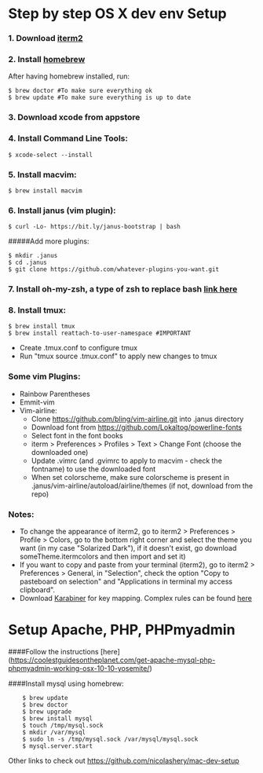 # Step by step OS X dev env Setup 

### 1. Download [iterm2](http://www.iterm2.com/#/section/home)
### 2. Install [homebrew](https://brew.sh/)
After having homebrew installed, run: 

    $ brew doctor #To make sure everything ok
    $ brew update #To make sure everything is up to date

### 3. Download xcode from appstore

### 4. Install Command Line Tools:

    $ xcode-select --install

### 5. Install macvim:

    $ brew install macvim

### 6. Install janus (vim plugin):

    $ curl -Lo- https://bit.ly/janus-bootstrap | bash
    
#####Add more plugins:

    $ mkdir .janus
    $ cd .janus
    $ git clone https://github.com/whatever-plugins-you-want.git
    
    
### 7. Install oh-my-zsh, a type of zsh to replace bash [link here](https://github.com/robbyrussell/oh-my-zsh)
### 8. Install tmux:

    $ brew install tmux
    $ brew install reattach-to-user-namespace #IMPORTANT
 
 * Create .tmux.conf to configure tmux
 * Run "tmux source .tmux.conf" to apply new changes to tmux
  

### Some vim Plugins:
  - Rainbow Parentheses
  - Emmit-vim
  - Vim-airline:
     + Clone https://github.com/bling/vim-airline.git into .janus directory
     + Download font from https://github.com/Lokaltog/powerline-fonts
     + Select font in the font books
     + iterm > Preferences > Profiles > Text > Change Font (choose the downloaded one)
     + Update .vimrc (and .gvimrc to apply to macvim - check the fontname) to use the downloaded font 
     + When set colorscheme, make sure colorscheme is present in .janus/vim-airline/autoload/airline/themes (if not, download from the repo) 
     
### Notes: 
- To change the appearance of iterm2, go to iterm2 > Preferences > Profile > Colors, go to the bottom right corner and select the theme you want (in my case "Solarized Dark"), if it doesn't exist, go download someTheme.itermcolors and then import and set it)
- If you want to copy and paste from your terminal (iterm2), go to iterm2 > Preferences > General, in "Selection", check the option "Copy to pasteboard on selection" and "Applications in terminal my access clipboard". 
- Download [Karabiner](https://pqrs.org/osx/karabiner/index.html) for key mapping. Complex rules can be found [here](https://pqrs.org/osx/karabiner/complex_modifications/)
     

# Setup Apache, PHP, PHPmyadmin

####Follow the instructions [here] (https://coolestguidesontheplanet.com/get-apache-mysql-php-phpmyadmin-working-osx-10-10-yosemite/)

####Install mysql using homebrew:

        $ brew update
        $ brew doctor
        $ brew upgrade
        $ brew install mysql
        $ touch /tmp/mysql.sock
        $ mkdir /var/mysql
        $ sudo ln -s /tmp/mysql.sock /var/mysql/mysql.sock
        $ mysql.server.start
        
        
Other links to check out 
https://github.com/nicolashery/mac-dev-setup
